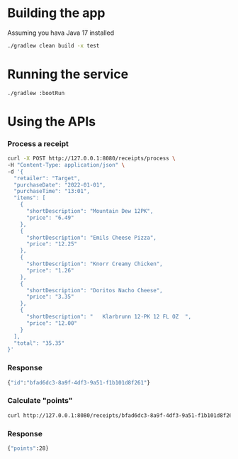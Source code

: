# Building the app
Assuming you hava Java 17 installed

```bash
./gradlew clean build -x test
```

# Running the service

```bash
./gradlew :bootRun
```

# Using the APIs

### Process a receipt
```bash
curl -X POST http://127.0.0.1:8080/receipts/process \
-H "Content-Type: application/json" \
-d '{
  "retailer": "Target",
  "purchaseDate": "2022-01-01",
  "purchaseTime": "13:01",
  "items": [
    {
      "shortDescription": "Mountain Dew 12PK",
      "price": "6.49"
    },
    {
      "shortDescription": "Emils Cheese Pizza",
      "price": "12.25"
    },
    {
      "shortDescription": "Knorr Creamy Chicken",
      "price": "1.26"
    },
    {
      "shortDescription": "Doritos Nacho Cheese",
      "price": "3.35"
    },
    {
      "shortDescription": "   Klarbrunn 12-PK 12 FL OZ  ",
      "price": "12.00"
    }
  ],
  "total": "35.35"
}'
```
### Response

```bash
{"id":"bfad6dc3-8a9f-4df3-9a51-f1b101d8f261"}
```

### Calculate "points"

```bash
curl http://127.0.0.1:8080/receipts/bfad6dc3-8a9f-4df3-9a51-f1b101d8f261/points
```

### Response

```bash
{"points":28}
```